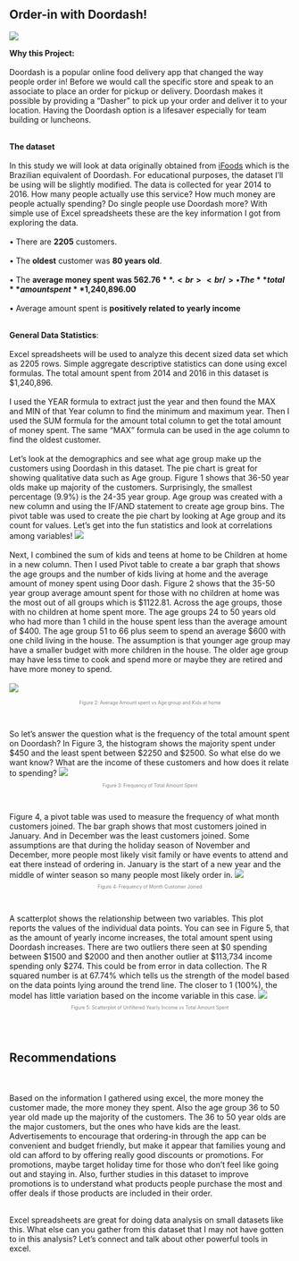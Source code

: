 ## Order-in with Doordash!
<img src="images/FoodAppCoverpag.JPG?raw=true"/>

**Why this Project:** <br><br/>
    Doordash is a popular online food delivery app that changed the way people order in! Before we would call the specific store and speak to an associate to place an order for pickup or delivery. Doordash makes it possible by providing a “Dasher” to pick up your order and deliver it to your location. Having the Doordash option is a lifesaver especially for team building or luncheons. <br><br/>
    

**The dataset** <br><br/>
    In this study we will look at data originally obtained from [iFoods](https://github.com/nailson/ifood-data-business-analyst-test/blob/master/ifood_df.csv) which is the Brazilian equivalent of Doordash. For educational purposes, the dataset I’ll be using will be slightly modified. The data is collected for year 2014 to 2016. How many people actually use this service? How much money are people actually spending? Do single people use Doordash more? With simple use of Excel spreadsheets these are the key information I got from exploring the data. <br><br/>
•	There are **2205** customers. <br><br/>
•	The **oldest** customer was **80 years old**. <br><br/>
•	The **average money spent was $562.76**. <br><br/>
•	The **total** amount spent **$1,240,896.00** <br><br/>
•	Average amount spent is **positively related to yearly income** <br><br/>

**General Data Statistics**: <br><br/>
Excel spreadsheets will be used to analyze this decent sized data set which as 2205 rows. Simple aggregate descriptive statistics can done using excel formulas.  The total amount spent from 2014 and 2016 in this dataset is $1,240,896.<br><br/>
I used the YEAR formula to extract just the year and then found the MAX and MIN of that Year column to find the minimum and maximum year. Then I used the SUM formula for the amount total column to get the total amount of money spent. The same “MAX” formula can be used in the age column to find the oldest customer. <br><br/>
Let’s look at the demographics and see what age group make up the customers using Doordash in this dataset. The pie chart is great for showing qualitative data such as Age group. Figure 1 shows that 36-50 year olds make up majority of the customers. Surprisingly, the smallest percentage (9.9%) is the 24-35 year group. Age group was created with a new column and using the IF/AND statement to create age group bins. The pivot table was used to create the pie chart by looking at Age group and its count for values. Let’s get into the fun statistics and look at correlations among variables!
<img src="images/pieAgeGr.jpg?raw=true"/>
<br><br/>
 Next, I combined the sum of kids and teens at home to be Children at home in a new column. Then I used Pivot table to create a bar graph that shows the age groups and the number of kids living at home and the average amount of money spent using Door dash. Figure 2 shows that the 35-50 year group average amount spent for those with no children at home was the most out of all groups which is $1122.81. Across the age groups, those with no children at home spent more. The age groups 24 to 50 years old who had more than 1 child in the house spent less than the average amount of $400. The age group 51 to 66 plus seem to spend an average $600 with one child living in the house. The assumption is that younger age group may have a smaller budget with more children in the house. The older age group may have less time to cook and spend more or maybe they are retired and have more money to spend. <br><br/>
<img src="images/average amount by age.jpg?raw=true"/>
<p style="color:gray; font-size:60%;" align="center">Figure 2: Average Amount spent vs Age group and Kids at home</p>
<br><br/>
So let’s answer the question what is the frequency of the total amount spent on Doordash? In Figure 3, the histogram shows the majority spent under $450 and the least spent between $2250 and $2500. So what else do we want know? What are the income of these customers and how does it relate to spending? 
<img src="images/Frequency of Total Amount Spent on Door Dash.png?raw=true"/>
<p style="color:gray; font-size:60%;" align="center">Figure 3: Frequency of Total Amount Spent</p>
<br><br/>
Figure 4, a pivot table was used to measure the frequency of what month customers joined. The bar graph shows that most customers joined in January. And in December was the least customers joined. Some assumptions are that during the holiday season of November and December, more people most likely visit family or have events to attend and eat there instead of ordering in. January is the start of a new year and the middle of winter season so many people most likely order in. 
<img src="images/freqMonthjoin.jpg?raw=true"/>
<p style="color:gray; font-size:60%;" align="center">Figure 4: Frequency of Month Customer Joined</p>
<br><br/>
A scatterplot shows the relationship between two variables. This plot reports the values of the individual data points. You can see in Figure 5, that as the amount of yearly income increases, the total amount spent using Doordash increases. There are two outliers there seen at $0 spending between $1500 and $2000 and then another outlier at $113,734 income spending only $274. This could be from error in data collection. The R squared number is at 67.74% which tells us the strength of the model based on the data points lying around the trend line.  The closer to 1 (100%), the model has little variation based on the income variable in this case. 
<img src="images/unfilteredincomevsspent.jpg?raw=true"/>
<p style="color:gray; font-size:60%;" align="center">Figure 5: Scatterplot of Unfiltered Yearly Income vs Total Amount Spent</p>
<br><br/>

## Recommendations 
<br><br/>
Based on the information I gathered using excel, the more money the customer made, the more money they spent. Also the age group 36 to 50 year old made up the majority of the customers. The 36 to 50 year olds are the major customers, but the ones who have kids are the least. Advertisements to encourage that ordering-in through the app can be convenient and budget friendly, but make it appear that families young and old can afford to by offering really good discounts or promotions. For promotions, maybe target holiday time for those who don’t feel like going out and staying in. Also, further studies in this dataset to improve promotions is to understand what products people purchase the most and offer deals if those products are included in their order. <br><br/>

Excel spreadsheets are great for doing data analysis on small datasets like this. What else can you gather from this dataset that I may not have gotten to in this analysis? Let’s connect and talk about other powerful tools in excel. 
